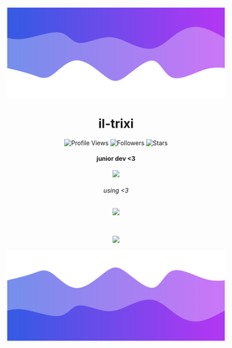 ![Header](./header.png)

<h1 align="center">il-trixi</h1>
<a href="https://github.com/il-trixi"></a>

<p align="center">
  <img height="25" src="https://api.visitorbadge.io/api/VisitorHit?user=il-trixi&countColorcountColor&countColor=%23006EFF" alt="Profile Views"/>
  <img height="25" src="https://img.shields.io/github/followers/il-trixi?color=4a12ba&style=for-the-badge&logo=github&label=Follow" alt="Followers"/>
  <img height="25" src="https://img.shields.io/github/stars/il-trixi?color=f429ff&style=for-the-badge&logo=github&label=Stars" alt="Stars"/>
</p>
<h4 align="center"> junior dev <3 </h5>
<p align="center">
           <img src="https://skillicons.dev/icons?i=nodejs,html,css,js,dotnet,cs,"/>
</p>
<h6 align="center"> using <3 </h6>
<p align="center">
           <img src="https://skillicons.dev/icons?i=visualstudio,vscode,linux,"/>
</p>
<br>

<p align="center">
  <img src="https://github-readme-stats.vercel.app/api/?username=il-trixi&title_color=674fc9&text_color=9f9f9f&show_icons=true&bg_color=00000000&hide_border=true&icon_color=674fc9&hide_title=true&count_private=true" />
</p>

![Footer](./footer.png)
